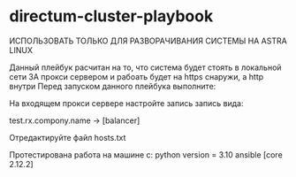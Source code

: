 # directum-cluster-playbook

ИСПОЛЬЗОВАТЬ ТОЛЬКО ДЛЯ РАЗВОРАЧИВАНИЯ СИСТЕМЫ НА ASTRA LINUX

Данный плейбук расчитан на то, что система будет стоять в локальной сети ЗА прокси сервером и рабоать будет на https снаружи, а http внутри
Перед запуском данного плейбука выполните:

На входящем прокси сервере настройте запись запись вида:

test.rx.compony.name -> [balancer]

Отредактируйте файл hosts.txt





Протестирована работа на машине с:
python version = 3.10
ansible [core 2.12.2]
